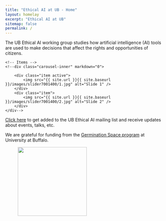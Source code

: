 ```yaml
---
title: "Ethical AI at UB - Home"
layout: homelay
excerpt: "Ethical AI at UB"
sitemap: false
permalink: /
---
```


 
 The UB Ethical AI working group studies how artificial intelligence (AI) tools are used to make decisions that affect the rights and opportunities of citizens.

<div markdown="0" id="carousel" class="carousel slide" data-ride="carousel" data-interval="5000" data-pause="hover" >
    <!-- Menu -->
    <!--ol class="carousel-indicators">
        <li data-target="#carousel" data-slide-to="0" class="active"></li>
        <li data-target="#carousel" data-slide-to="1"></li>
    </ol-->

    <!-- Items -->
    <!--div class="carousel-inner" markdown="0">

        <div class="item active">
            <img src="{{ site.url }}{{ site.baseurl }}/images/slider7001400/1.jpg" alt="Slide 1" />
        </div>
        <div class="item">
            <img src="{{ site.url }}{{ site.baseurl }}/images/slider7001400/2.jpg" alt="Slide 2" />
        </div>
    </div--> 
  <!--a class="left carousel-control" href="#carousel" role="button" data-slide="prev">
    <span class="glyphicon glyphicon-chevron-left" aria-hidden="true"></span>
    <span class="sr-only">Previous</span>
  </a>
  <a class="right carousel-control" href="#carousel" role="button" data-slide="next">
    <span class="glyphicon glyphicon-chevron-right" aria-hidden="true"></span>
    <span class="sr-only">Next</span>
  </a-->
</div>
<div class="well">
<a href="https://listserv.buffalo.edu/cgi-bin/wa?SUBED1=UB-ETHICALAI-LIST&A=1">Click here</a> to get added to the UB Ethical AI mailing list and receive updates about events, talks, etc.
</div>

We are grateful for funding from the [Germination Space program](https://www.buffalo.edu/research/events-announcements/ovpred-news.host.html/content/shared/www/research/research-news/2018/germination-space.detail.html) at University at Buffalo.

<figure class="fourth">
  <img src="{{ site.url }}{{ site.baseurl }}/images/logopic/Logo_UB.png" style="width: 220px;vspace: 20px">
</figure>
